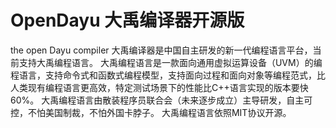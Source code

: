 # OpenDayu 大禹编译器开源版
the open Dayu compiler
大禹编译器是中国自主研发的新一代编程语言平台，当前支持大禹编程语言。
大禹编程语言是一款面向通用虚拟运算设备（UVM）的编程语言，支持命令式和函数式编程模型，支持面向过程和面向对象等编程范式，比人类现有编程语言更高效，特定测试场景下的性能比C++语言实现的版本要快60%。
大禹编程语言由散装程序员联合会（未来逐步成立）主导研发，自主可控，不怕美国制裁，不怕外国卡脖子。
大禹编程语言依照MIT协议开源。
